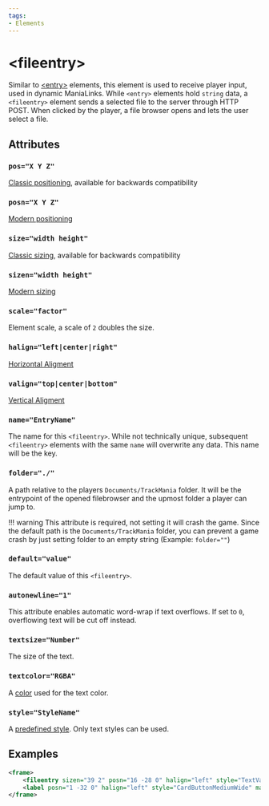 ```yaml
---
tags:
- Elements
---
```


# &lt;fileentry&gt;
Similar to [&lt;entry&gt;](./entry.md) elements, this element is used to receive player input, used in dynamic ManiaLinks. While `<entry>` elements hold `string` data, a `<fileentry>` element sends a selected file to the server through HTTP POST. When clicked by the player, a file browser opens and lets the user select a file.

## Attributes
### `pos="X Y Z"`
[Classic positioning](../general/positioning.md#classical-united--nations), available for backwards compatibility

### `posn="X Y Z"`
[Modern positioning](../general/positioning.md#modern-united-forever--nations-forever)

### `size="width height"`
[Classic sizing](../general/positioning.md#classical-united--nations), available for backwards compatibility

### `sizen="width height"`
[Modern sizing](../general/positioning.md#modern-united-forever--nations-forever)

### `scale="factor"`
Element scale, a scale of `2` doubles the size.

### `halign="left|center|right"`
[Horizontal Aligment](../general/positioning.md#alignment)

### `valign="top|center|bottom"`
[Vertical Aligment](../general/positioning.md#alignment)

### `name="EntryName"`
The name for this `<fileentry>`. While not technically unique, subsequent `<fileentry>` elements with the same `name` will overwrite any data. This name will be the key.

### `folder="./"`
A path relative to the players `Documents/TrackMania` folder. It will be the entrypoint of the opened filebrowser and the upmost folder a player can jump to.

!!! warning
    This attribute is required, not setting it will crash the game. Since the default path is the `Documents/TrackMania` folder, you can prevent a game crash by just setting folder to an empty string (Example: `folder=""`)

### `default="value"`
The default value of this `<fileentry>`.

### `autonewline="1"`
This attribute enables automatic word-wrap if text overflows. If set to `0`, overflowing text will be cut off instead.

### `textsize="Number"`
The size of the text.

### `textcolor="RGBA"`
A [color](../general/colors.md) used for the text color.

### `style="StyleName"`
A [predefined style](../general/predefined-styles.md). Only text styles can be used.

## Examples
```xml
<frame>
    <fileentry sizen="39 2" posn="16 -28 0" halign="left" style="TextValueSmall" name="avatarfilename" folder="skins\avatars" default="??"/>
    <label posn="1 -32 0" halign="left" style="CardButtonMediumWide" manialink="POST(http://localhost/ManialinkSamples/UploadAvatar.php?file=avatarfilename,avatarfilename)" addplayerid="1" text="Post with playerid, target=manialink"/>
</frame>
```